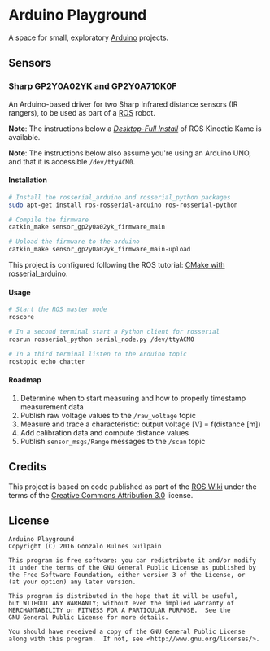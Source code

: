 Arduino Playground
==================

A space for small, exploratory [Arduino][arduino] projects.

  [arduino]: http://arduino.cc

Sensors
-------

### Sharp GP2Y0A02YK and GP2Y0A710K0F

An Arduino-based driver for two Sharp Infrared distance sensors (IR rangers), to be used as part of a [ROS][ros] robot.

**Note**: The instructions below a [_Desktop-Full Install_][ros-setup] of ROS Kinectic Kame is available.

**Note**: The instructions below also assume you're using an Arduino UNO, and that it is accessible `/dev/ttyACM0`.

  [ros]: http://www.ros.org
  [ros-setup]: http://wiki.ros.org/kinetic/Installation/Ubuntu

#### Installation

```bash
# Install the rosserial_arduino and rosserial_python packages
sudo apt-get install ros-rosserial-arduino ros-rosserial-python

# Compile the firmware
catkin_make sensor_gp2y0a02yk_firmware_main

# Upload the firmware to the arduino
catkin_make sensor_gp2y0a02yk_firmware_main-upload
```

This project is configured following the ROS tutorial: [CMake with rosserial_arduino][cmake-rosserial-arduino].

  [cmake-rosserial-arduino]: http://wiki.ros.org/rosserial_arduino/Tutorials/CMake

#### Usage

```bash
# Start the ROS master node
roscore

# In a second terminal start a Python client for rosserial
rosrun rosserial_python serial_node.py /dev/ttyACM0

# In a third terminal listen to the Arduino topic
rostopic echo chatter
```

#### Roadmap

1. Determine when to start measuring and how to properly timestamp measurement data
1. Publish raw voltage values to the `/raw_voltage` topic
1. Measure and trace a characteristic: output voltage [V] = f(distance [m])
1. Add calibration data and compute distance values
1. Publish `sensor_msgs/Range` messages to the `/scan` topic


Credits
-------

This project is based on code published as part of the [ROS Wiki][ros-wiki] under the terms of the [Creative Commons Attribution 3.0][cc-by-3.0] license.

  [ros-wiki]: http://wiki.ros.org/rosserial_arduino/Tutorials/CMake
  [cc-by-3.0]: https://creativecommons.org/licenses/by/3.0/

License
-------

    Arduino Playground
    Copyright (C) 2016 Gonzalo Bulnes Guilpain

    This program is free software: you can redistribute it and/or modify
    it under the terms of the GNU General Public License as published by
    the Free Software Foundation, either version 3 of the License, or
    (at your option) any later version.

    This program is distributed in the hope that it will be useful,
    but WITHOUT ANY WARRANTY; without even the implied warranty of
    MERCHANTABILITY or FITNESS FOR A PARTICULAR PURPOSE.  See the
    GNU General Public License for more details.

    You should have received a copy of the GNU General Public License
    along with this program.  If not, see <http://www.gnu.org/licenses/>.
